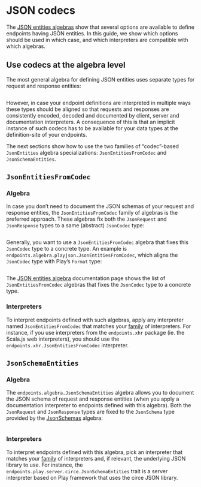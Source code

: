 # JSON codecs

The [JSON entities algebras](/algebras/json-entities.md) show that several options
are available to define endpoints having JSON entities. In this guide, we show
which options should be used in which case, and which interpreters are compatible
with which algebras.

## Use codecs at the algebra level

The most general algebra for defining JSON entities uses separate
types for request and response entities:

~~~ scala src=../../../../../algebras/algebra/src/main/scala/endpoints/algebra/JsonEntities.scala#request-response-types
~~~

However, in case your endpoint definitions are interpreted in multiple ways these types
should be aligned so that requests and responses are consistently encoded, decoded and
documented by client, server and documentation interpreters. A consequence of this is that an
implicit instance of such codecs has to be available for your data types at the
definition-site of your endpoints.

The next sections show how to use the two families of “codec”-based `JsonEntities` algebra
specializations: `JsonEntitiesFromCodec` and `JsonSchemaEntities`.

## `JsonEntitiesFromCodec`

### Algebra

In case you don’t need to document the JSON schemas of your request and response entities, the
`JsonEntitiesFromCodec` family of algebras is the preferred approach. These algebras fix both
the `JsonRequest` and `JsonResponse` types to a same (abstract) `JsonCodec` type:

~~~ scala src=../../../../../algebras/algebra/src/main/scala/endpoints/algebra/JsonEntities.scala#json-codec-type
~~~

Generally, you want to use a `JsonEntitiesFromCodec` algebra that fixes this `JsonCodec` type to
a concrete type. An example is `endpoints.algebra.playjson.JsonEntitiesFromCodec`, which
aligns the `JsonCodec` type with Play’s `Format` type:

~~~ scala src=../../../../../algebras/algebra-playjson/src/main/scala/endpoints/algebra/playjson/JsonEntitiesFromCodec.scala#type-carrier
~~~

The [JSON entities algebra](/algebras/json-entities.md#jsonentitiesfromcodec) documentation page
shows the list of `JsonEntitiesFromCodec` algebras that fixes the `JsonCodec` type to a concrete type.

### Interpreters

To interpret endpoints defined with such algebras, apply any interpreter named `JsonEntitiesFromCodec`
that matches your [family](/algebras-and-interpreters.md#interpreters) of interpreters. For instance,
if you use interpreters from the `endpoints.xhr` package (ie. the Scala.js web interpreters), you
should use the `endpoints.xhr.JsonEntitiesFromCodec` interpreter.

## `JsonSchemaEntities`

### Algebra

The `endpoints.algebra.JsonSchemaEntities` algebra allows you to document the JSON schema of request
and response entities (when you apply a documentation interpreter to endpoints defined with this
algebra). Both the `JsonRequest` and `JsonResponse` types are fixed to the
`JsonSchema` type provided by the [JsonSchemas](/algebras/json-schemas.md) algebra:

~~~ scala src=../../../../../algebras/algebra/src/main/scala/endpoints/algebra/JsonSchemaEntities.scala#type-carrier
~~~

### Interpreters

To interpret endpoints defined with this algebra, pick an interpreter that matches your
[family](/algebras-and-interpreters.md#interpreters) of interpreters and, if relevant,
the underlying JSON library to use. For instance, the
`endpoints.play.server.circe.JsonSchemaEntities` trait is a server interpreter based
on Play framework that uses the circe JSON library.

